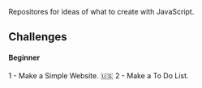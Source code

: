 Repositores for ideas of what to create with JavaScript.



## Challenges

#### Beginner
1 - Make a Simple Website. :us:
2 - Make a To Do List.

